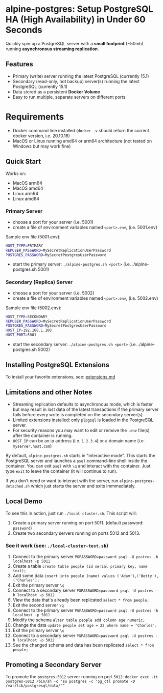 # alpine-postgres: Setup PostgreSQL HA (High Availability) in Under 60 Seconds
Quickly spin up a PostgreSQL server with a **small footprint** (~50mb) running **asynchronous streaming replication**.

## Features
- Primary (write) server running the latest PostgreSQL (currently 15.1)
- Secondary (read-only, hot backup) server(s) running the latest PostgreSQL (currently 15.1)
- Data stored as a persistent **Docker Volume**
- Easy to run multiple, separate servers on different ports

# Requirements
- Docker command line installed (`docker -v` should return the current docker version, i.e. 20.10.16)
- MacOS or Linux running amd64 or arm64 architecture (not tested on Windows but may work fine)

## Quick Start
Works on:
- MacOS arm64
- MacOS amd64
- Linux arm64
- Linux amd64

### Primary Server
- choose a port for your server (i.e. 5001)
- create a file of environment variables named `<port>.env`, (i.e. 5001.env)

Sample env file (5001.env):
```sh
HOST_TYPE=PRIMARY
REPUSER_PASSWORD=MySecretReplicationUserPassword
POSTGRES_PASSWORD=MySecretPostgresUserPassword
```
- start the primary server: `./alpine-postgres.sh <port>` (i.e. ./alpine-postgres.sh 5001)

### Secondary (Replica) Server
- choose a port for your server (i.e. 5002)
- create a file of environment variables named `<port>.env`, (i.e. 5002.env)

Sample env file (5002.env):
```sh
HOST_TYPE=SECONDARY
REPUSER_PASSWORD=MySecretReplicationUserPassword
POSTGRES_PASSWORD=MySecretPostgresUserPassword
HOST_IP=192.168.1.100
HOST_PORT=5001
```
- start the secondary server: `./alpine-postgres.sh <port>` (i.e. ./alpine-postgres.sh 5002)

## Installing PostgreSQL Extensions

To install your favorite extensions, see: [extensions.md](./extensions.md)

## Limitations and other Notes

- Streaming replication defaults to asynchronous mode, which is faster but may result in lost data of the latest transactions if the primary server fails before every write is completed on the secondary server(s).
- Limited extensions installed: only `plpgsql` is loaded in the PostgreSQL server.
- For security reasons you may want to edit or remove the `.env` file(s) after the container is running.
- `HOST_IP` can be an ip address (i.e. `1.2.3.4`) or a domain name (i.e. `myserver.host.com`)

By default, `alpine-postgres.sh` starts in "interactive mode".  This starts the PostgreSQL server and launches a `psql` command-line shell inside the container.  You can exit `psql` with `\q` and interact with the container.  Just type `exit` to leave the container (it will continue to run).

If you don't need or want to interact with the server, run `alpine-postgres-detached.sh` which just starts the server and exits immmediately.

## Local Demo
To see this in action, just run `./local-cluster.sh`.  This script will:
1. Create a primary server running on port 5011. (default password: `password`)
2. Create two secondary servers running on ports 5012 and 5013.

### See it work (see: `./local-cluster-test.sh`)
1. Connect to the primary server `PGPASSWORD=password psql -U postres -h localhost -p 5011`
2. Create a table `create table people (id serial primary key, name text);`
3. Add some data `insert into people (name) values ('Adam'),('Betty'),('Charles');`
4. Exit the primary server `\q`
5. Connect to a secondary server `PGPASSWORD=password psql -U postres -h localhost -p 5012`
6. View the data that's already been replicated `select * from people;`
7. Exit the second server `\q`
8. Connect to the primary server `PGPASSWORD=password psql -U postres -h localhost -p 5011`
9. Modify the schema `alter table people add column age numeric;`
10. Change the data `update people set age = 22 where name = 'Charles';`
12. Exit the primary server `\q`
13. Connect to a secondary server `PGPASSWORD=password psql -U postres -h localhost -p 5012`
14. See the changed schema and data has been replicated `select * from people;`

## Promoting a Secondary Server
To promote the `postgres-5012` server running on port `5012`:
`docker exec -it postgres-5012 /bin/sh -c "su postgres -c 'pg_ctl promote -D /var/lib/postgresql/data/'"`
